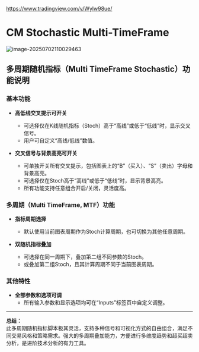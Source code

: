 https://www.tradingview.com/v/Wylw98ue/

# CM Stochastic Multi-TimeFrame

![image-20250702110029463](https://pkuxiaohou.oss-cn-beijing.aliyuncs.com/img/202507021100551.png)


## 多周期随机指标（Multi TimeFrame Stochastic）功能说明

### 基本功能

- **高低线交叉提示可开关**  
  - 可选择仅在K线随机指标（Stoch）高于“高线”或低于“低线”时，显示交叉信号。
  - 用户可自定义“高线/低线”数值。

- **交叉信号与背景高亮可开关**  
  - 可单独开关所有交叉提示，包括图表上的“B”（买入）、“S”（卖出）字母和背景高亮。
  - 可选择仅在Stoch高于“高线”或低于“低线”时，显示背景高亮。
  - 所有功能支持任意组合开启/关闭，灵活度高。

### 多周期（Multi TimeFrame, MTF）功能

- **指标周期选择**  
  - 默认使用当前图表周期作为Stoch计算周期，也可切换为其他任意周期。

- **双随机指标叠加**  
  - 可选择在同一周期下，叠加第二组不同参数的Stoch。
  - 或叠加第二组Stoch，且其计算周期不同于当前图表周期。

### 其他特性

- **全部参数和选项可调**  
  - 所有输入参数和显示选项均可在“Inputs”标签页中自定义调整。

---

**总结：**  
此多周期随机指标脚本极其灵活，支持多种信号和可视化方式的自由组合，满足不同交易风格和策略需求。强大的多周期叠加能力，方便进行多维度趋势和超买超卖分析，是进阶技术分析的有力工具。





































